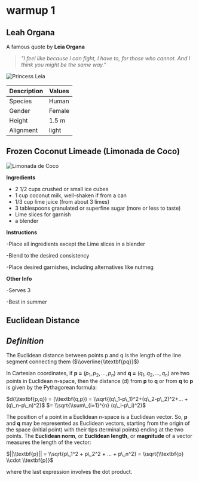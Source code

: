 warmup 1
================

Leah Organa
-----------

A famous quote by **Leia Organa**

> *"I feel like because I can fight, I have to,* *for those who cannot. And I think you might be the same way."*

![Princess Leia](C:\Users\jonis\Pictures\Leia_Organa_TLJ.png)

| Description | Values |
|-------------|--------|
| Species     | Human  |
| Gender      | Female |
| Height      | 1.5 m  |
| Alignment   | light  |

Frozen Coconut Limeade (Limonada de Coco)
-----------------------------------------

![Limonada de Coco](C:\Users\jonis\Pictures\froz%20limade.jpg)

**Ingredients**

-   2 1/2 cups crushed or small ice cubes
-   1 cup coconut milk, well-shaken if from a can
-   1/3 cup lime juice (from about 3 limes)
-   3 tablespoons granulated or superfine sugar (more or less to taste)
-   Lime slices for garnish
-   a blender

**Instructions**

-Place all ingredients except the Lime slices in a blender

-Blend to the desired consistency

-Place desired garnishes, including alternatives like nutmeg

**Other Info**

-Serves 3

-Best in summer

**Euclidean Distance**
----------------------

*Definition*
------------

The Euclidean distance between points p and q is the length of the line segment connecting them ($\\overline{\\textbf{pq}}$)

In Cartesian coordinates, if **p =** (*p*<sub>1</sub>, *p*<sub>2</sub>, ..., *p*<sub>*n*</sub>) and **q =** (*q*<sub>1</sub>, *q*<sub>2</sub>, ..., *q*<sub>*n*</sub>) are two points in Euclidean n-space, then the distance (d) from **p** to **q** or from **q** to **p** is given by the Pythagorean formula:

$d(\\textbf{p,q}) = (\\textbf{q,p}) = \\sqrt{(q\_1-p\_1)^2+(q\_2-p\_2)^2+... +(q\_n-p\_n)^2}$ $= \\sqrt{\\sum\_{i=1}^{n} (q\_i-p\_i)^2}$

The position of a point in a Euclidean *n*-space is a Euclidean vector. So, **p** and **q** may be represented as Euclidean vectors, starting from the origin of the space (initial point) with their tips (terminal points) ending at the two points. The **Euclidean norm**, or **Euclidean length**, or **magnitude** of a vector measures the length of the vector:

$||\\textbf{p}|| = \\sqrt{p\_1^2 + p\_2^2 + ... + p\_n^2} = \\sqrt{\\textbf{p} \\cdot \\textbf{p}}$

where the last expression involves the dot product.
